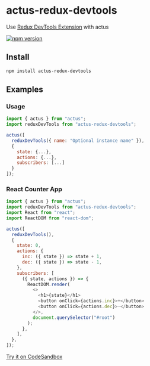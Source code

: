 # actus-redux-devtools

Use [Redux DevTools Extension](https://github.com/zalmoxisus/redux-devtools-extension) with actus

[![npm version](https://img.shields.io/npm/v/actus-redux-devtools.svg?style=flat-square)](https://www.npmjs.com/package/actus-redux-devtools)

## Install

```sh
npm install actus-redux-devtools
```

## Examples

### Usage

```js
import { actus } from "actus";
import reduxDevTools from "actus-redux-devtools";

actus([
  reduxDevTools({ name: "Optional instance name" }),
  {
    state: {...},
    actions: {...},
    subscribers: [...]
  }
]);
```

### React Counter App

```js
import { actus } from "actus";
import reduxDevTools from "actus-redux-devtools";
import React from "react";
import ReactDOM from "react-dom";

actus([
  reduxDevTools(),
  {
    state: 0,
    actions: {
      inc: ({ state }) => state + 1,
      dec: ({ state }) => state - 1,
    },
    subscribers: [
      ({ state, actions }) => {
        ReactDOM.render(
          <>
            <h1>{state}</h1>
            <button onClick={actions.inc}>+</button>
            <button onClick={actions.dec}>-</button>
          </>,
          document.querySelector("#root")
        );
      },
    ],
  },
]);
```

[Try it on CodeSandbox](https://codesandbox.io/s/actus-react-counter-app-example-with-actus-redux-devtools-voei4)
